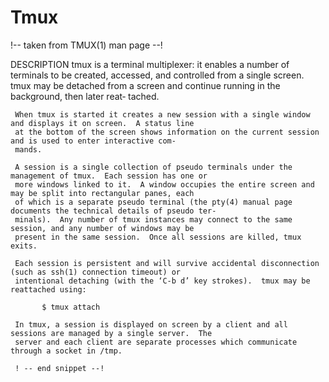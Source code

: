 # Tmux

  !-- taken from TMUX(1) man page --!
  
  DESCRIPTION
     tmux is a terminal multiplexer: it enables a number of terminals to be created, accessed, and controlled from
     a single screen.  tmux may be detached from a screen and continue running in the background, then later reat‐
     tached.

     When tmux is started it creates a new session with a single window and displays it on screen.  A status line
     at the bottom of the screen shows information on the current session and is used to enter interactive com‐
     mands.

     A session is a single collection of pseudo terminals under the management of tmux.  Each session has one or
     more windows linked to it.  A window occupies the entire screen and may be split into rectangular panes, each
     of which is a separate pseudo terminal (the pty(4) manual page documents the technical details of pseudo ter‐
     minals).  Any number of tmux instances may connect to the same session, and any number of windows may be
     present in the same session.  Once all sessions are killed, tmux exits.

     Each session is persistent and will survive accidental disconnection (such as ssh(1) connection timeout) or
     intentional detaching (with the ‘C-b d’ key strokes).  tmux may be reattached using:

           $ tmux attach

     In tmux, a session is displayed on screen by a client and all sessions are managed by a single server.  The
     server and each client are separate processes which communicate through a socket in /tmp.
     
     ! -- end snippet --!


